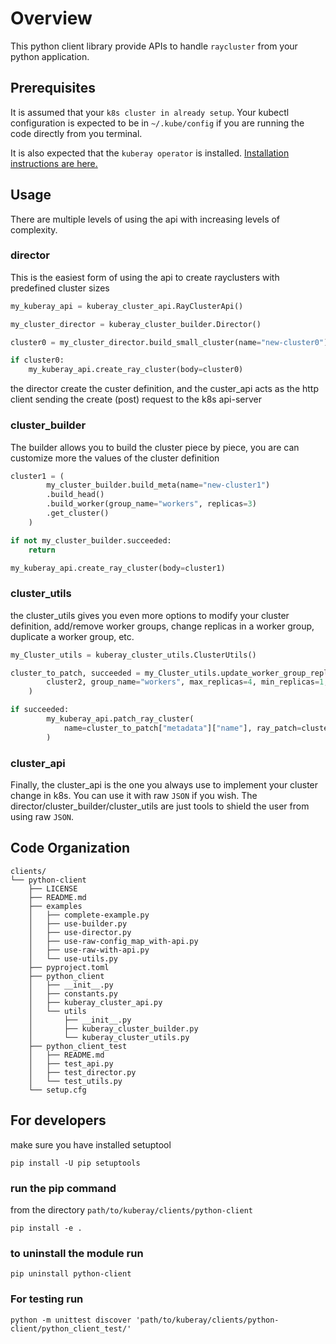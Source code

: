 # Overview

This python client library provide APIs to handle `raycluster` from your python application.

## Prerequisites

It is assumed that your `k8s cluster in already setup`. Your kubectl configuration is expected to be in  `~/.kube/config` if you are running the code directly from you terminal.

It is also expected that the `kuberay operator` is installed. [Installation instructions are here.](https://github.com/ray-project/kuberay#quick-start)

## Usage

There are multiple levels of using the api with increasing levels of complexity.

### director

This is the easiest form of using the api to create rayclusters with predefined cluster sizes

```python
my_kuberay_api = kuberay_cluster_api.RayClusterApi()

my_cluster_director = kuberay_cluster_builder.Director()

cluster0 = my_cluster_director.build_small_cluster(name="new-cluster0")

if cluster0:
    my_kuberay_api.create_ray_cluster(body=cluster0)
```

the director create the custer definition, and the custer_api acts as the http client sending the create (post) request to the k8s api-server

### cluster_builder

The builder allows you to build the cluster piece by piece, you are can customize more the values of the cluster definition

```python
cluster1 = (
        my_cluster_builder.build_meta(name="new-cluster1")
        .build_head()
        .build_worker(group_name="workers", replicas=3)
        .get_cluster()
    )

if not my_cluster_builder.succeeded:
    return

my_kuberay_api.create_ray_cluster(body=cluster1)
```

### cluster_utils

the cluster_utils gives you even more options to modify your cluster definition, add/remove worker groups, change replicas in a worker group, duplicate a worker group, etc.

```python
my_Cluster_utils = kuberay_cluster_utils.ClusterUtils()

cluster_to_patch, succeeded = my_Cluster_utils.update_worker_group_replicas(
        cluster2, group_name="workers", max_replicas=4, min_replicas=1, replicas=2
    )

if succeeded:
        my_kuberay_api.patch_ray_cluster(
            name=cluster_to_patch["metadata"]["name"], ray_patch=cluster_to_patch
        )
```

### cluster_api

Finally, the cluster_api is the one you always use to implement your cluster change in k8s. You can use it with raw `JSON` if you wish. The director/cluster_builder/cluster_utils are just tools to shield the user from using raw `JSON`.

## Code Organization

```
clients/
└── python-client
    ├── LICENSE
    ├── README.md
    ├── examples
    │   ├── complete-example.py
    │   ├── use-builder.py
    │   ├── use-director.py
    │   ├── use-raw-config_map_with-api.py
    │   ├── use-raw-with-api.py
    │   └── use-utils.py
    ├── pyproject.toml
    ├── python_client
    │   ├── __init__.py
    │   ├── constants.py
    │   ├── kuberay_cluster_api.py
    │   └── utils
    │       ├── __init__.py
    │       ├── kuberay_cluster_builder.py
    │       └── kuberay_cluster_utils.py
    ├── python_client_test
    │   ├── README.md
    │   ├── test_api.py
    │   ├── test_director.py
    │   └── test_utils.py
    └── setup.cfg
```

## For developers

make sure you have installed setuptool

`pip install -U pip setuptools`

### run the pip command

from the directory `path/to/kuberay/clients/python-client`

`pip install -e .`

### to uninstall the module run

`pip uninstall python-client`

### For testing run

 `python -m unittest discover 'path/to/kuberay/clients/python-client/python_client_test/'`
